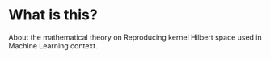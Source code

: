 # What is this?

About the mathematical theory on Reproducing kernel Hilbert space used in Machine Learning context.

